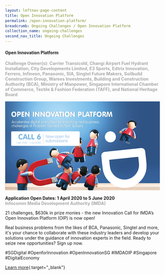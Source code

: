 ```yaml
---
layout: leftnav-page-content
title: Open Innovation Platform
permalink: /open-innovation-platform/
breadcrumb: Ongoing Challenges / Open Innovation Platform
collection_name: ongoing-challenges
second_nav_title: Ongoing Challenges
---
```

#### Open Innovation Platform

<font color="#a9a9a9"><b>Challenge Owner(s): Carrier Transicold, Changi Airport Fuel Hydrant Installation, City Developments Limited, E3 Sports, Edtrix Innovation, Ferrero, Infineon, Panasonic, SIA, Singtel Future Makers, Soilbuild Construction Group, Warees Investments, Building and Construction Authority (BCA), Ministry of Manpower, Singapore International Chamber of Commerce, Textile & Fashion Federation (TAFF), and National Heritage Board</b></font>

![3](/images/ongoing-challenges/call6_open_main_v2.png)

**Application Open Dates: 1 April 2020 to 5 June 2020**<br>
<font color=" #a9a9a9"><b>Infocomm Media Development Authority (IMDA)</b></font>

21 challenges, $630k in prize monies - the new Innovation Call for IMDA’s Open Innovation Platform (OIP) is now open!

Real business problems from the likes of BCA, Panasonic, Singtel and more, it's your chance to collaborate with these industry leaders and develop your solutions under the guidance of innovation experts in the field. Ready to seize new opportunities? Sign up now. 

#SGDigital #OpenforInnovation #OpenInnovationSG #IMDAOIP #Singapore #DigitalEconomy

[Learn more](https://www.openinnovation.sg/about){:target="_blank"}
